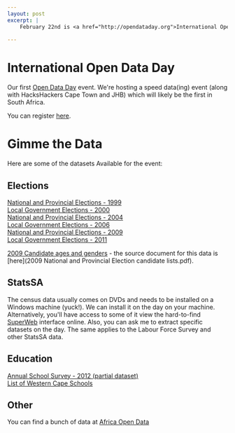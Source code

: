 ```yaml
---
layout: post
excerpt: |
    February 22nd is <a href="http://opendataday.org">International Open Data Day</a>. Code for South Africa is hosting a data party. Come through and roll up your sleeves. 
    
---
```


International Open Data Day
===========================

Our first [Open Data Day](http://opendataday.org) event. We're hosting a speed data(ing) event (along with HacksHackers Cape Town and JHB) which will likely be the first in South Africa.

You can register [here](http://www.meetup.com/Code-for-South-Africa-Hackers/events/165007242/).

Gimme the Data
==============
Here are some of the datasets Available for the event:


Elections
---------

[National and Provincial Elections - 1999](http://www.code4sa.org/opendataday/1999%20NPE.zip)<br/>
[Local Government Elections - 2000](http://www.code4sa.org/opendataday/2000%20LGE.zip)<br/>
[National and Provincial Elections - 2004](http://www.code4sa.org/opendataday/2004%20NPE.zip)<br/>
[Local Government Elections - 2006](http://www.code4sa.org/opendataday/2006%20LGE.zip)<br/>
[National and Provincial Elections - 2009](http://www.code4sa.org/opendataday/2009%20NPE.zip)<br/>
[Local Government Elections - 2011](http://www.code4sa.org/opendataday/2011%20LGE.zip)<br/>

[2009 Candidate ages and genders](http://www.code4sa.org/opendataday/candidates.csv) - the source document for this data is [here](2009 National and Provincial Election candidate lists.pdf).

StatsSA
-------

The census data usually comes on DVDs and needs to be installed on a Windows machine (yuck!). We can install it on the day on your machine. Alternatively, you'll have access to some of it view the hard-to-find [SuperWeb](http://interactive.statssa.gov.za/superweb/login.do) interface online. Also, you can ask me to extract specific datasets on the day. The same applies to the Labour Force Survey and other StatsSA data.

Education
---------

[Annual School Survey - 2012 (partial dataset)](http://www.code4sa.org/opendataday/Annual%20School%20Survey.xlsx)<br/>
[List of Western Cape Schools](http://www.africaopendata.org/dataset/western-cape-schools)

Other
-----

You can find a bunch of data at [Africa Open Data](http://www.africaopendata.org/dataset?groups=south-africa)
